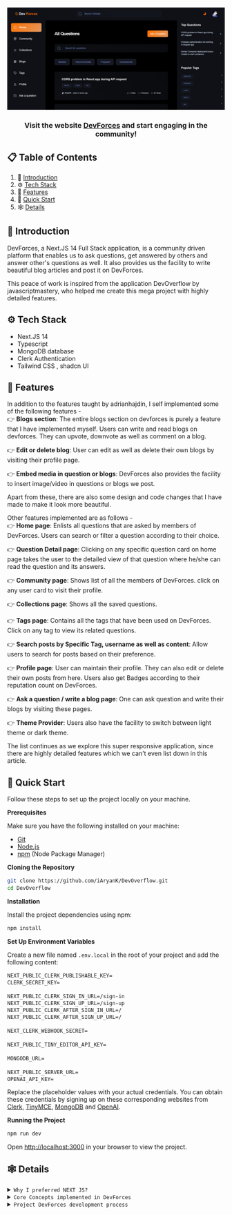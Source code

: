 <div align="center">
  <br />
    <a href="https://dev-forces.vercel.app/" target="_blank">
      <img src="https://github.com/iAryanK/DevOverflow/blob/main/app/opengraph-image.png?raw=true" alt="Project Banner">
    </a>
  <br />

  <h3 align="center">Visit the website <a href="https://devforces.tech/" target="_blank"><b>DevForces</b></a> and start engaging in the community!</h3>
</div>

## 📋 <a name="table">Table of Contents</a>

1. 🤖 [Introduction](#introduction)
2. ⚙️ [Tech Stack](#tech-stack)
3. 🔋 [Features](#features)
4. 🤸 [Quick Start](#quick-start)
5. 🕸️ [Details](#details)

## <a name="introduction">🤖 Introduction</a>

DevForces, a Next.JS 14 Full Stack application, is a community driven platform that enables us to ask questions, get answered by others and answer other's questions as well. It also provides us the facility to write beautiful blog articles and post it on DevForces.

This peace of work is inspired from the application DevOverflow by javascriptmastery, who helped me create this mega project with highly detailed features.

## <a name="tech-stack">⚙️ Tech Stack</a>

- Next.JS 14
- Typescript
- MongoDB database
- Clerk Authentication
- Tailwind CSS , shadcn UI

## <a name="features">🔋 Features</a>

In addition to the features taught by adrianhajdin, I self implemented some of the following features - <br />
👉 **Blogs section**: The entire blogs section on devforces is purely a feature that I have implemented myself. Users can write and read blogs on devforces. They can upvote, downvote as well as comment on a blog.

👉 **Edit or delete blog**: User can edit as well as delete their own blogs by visiting their profile page.

👉 **Embed media in question or blogs**: DevForces also provides the facility to insert image/video in questions or blogs we post.

Apart from these, there are also some design and code changes that I have made to make it look more beautiful.

Other features implemented are as follows - <br />
👉 **Home page**: Enlists all questions that are asked by members of DevForces. Users can search or filter a question according to their choice.

👉 **Question Detail page**: Clicking on any specific question card on home page takes the user to the detailed view of that question where he/she can read the question and its answers.

👉 **Community page**: Shows list of all the members of DevForces. click on any user card to visit their profile.

👉 **Collections page**: Shows all the saved questions.

👉 **Tags page**: Contains all the tags that have been used on DevForces. Click on any tag to view its related questions.

👉 **Search posts by Specific Tag, username as well as content**: Allow users to search for posts based on their preference.

👉 **Profile page**: User can maintain their profile. They can also edit or delete their own posts from here. Users also get Badges according to their reputation count on DevForces.

👉 **Ask a question / write a blog page**: One can ask question and write their blogs by visiting these pages.

👉 **Theme Provider**: Users also have the facility to switch between light theme or dark theme.

The list continues as we explore this super responsive application, since there are highly detailed features which we can't even list down in this article.

## <a name="quick-start">🤸 Quick Start</a>

Follow these steps to set up the project locally on your machine.

**Prerequisites**

Make sure you have the following installed on your machine:

- [Git](https://git-scm.com/)
- [Node.js](https://nodejs.org/en)
- [npm](https://www.npmjs.com/) (Node Package Manager)

**Cloning the Repository**

```bash
git clone https://github.com/iAryanK/DevOverflow.git
cd DevOverflow
```

**Installation**

Install the project dependencies using npm:

```bash
npm install
```

**Set Up Environment Variables**

Create a new file named `.env.local` in the root of your project and add the following content:

```env
NEXT_PUBLIC_CLERK_PUBLISHABLE_KEY=
CLERK_SECRET_KEY=

NEXT_PUBLIC_CLERK_SIGN_IN_URL=/sign-in
NEXT_PUBLIC_CLERK_SIGN_UP_URL=/sign-up
NEXT_PUBLIC_CLERK_AFTER_SIGN_IN_URL=/
NEXT_PUBLIC_CLERK_AFTER_SIGN_UP_URL=/

NEXT_CLERK_WEBHOOK_SECRET=

NEXT_PUBLIC_TINY_EDITOR_API_KEY=

MONGODB_URL=

NEXT_PUBLIC_SERVER_URL=
OPENAI_API_KEY=
```

Replace the placeholder values with your actual credentials. You can obtain these credentials by signing up on these corresponding websites from [Clerk](https://clerk.com/), [TinyMCE](https://www.tiny.cloud/), [MongoDB](https://www.mongodb.com/) and [OpenAI](https://openai.com/).

**Running the Project**

```bash
npm run dev
```

Open [http://localhost:3000](http://localhost:3000) in your browser to view the project.

## <a name="details">🕸️ Details</a>

<details>
<summary><code>Why I preferred NEXT JS?</code></summary>

```
😀 simplifies development process
😀 optimizes web applications
😀 Server side and client side rendering
😀 Inbuilt Search Engine Optimization
😀 File and folder based routing
😀 FullStack application creating capability
😀 Automatic code splitting

And at the end of the day, it is just an extention of ReactJs.😀
```

</details>

<details>
<summary><code>Core Concepts implemented in DevForces</code></summary>

```
Following are the concepts of NextJS used in devforces-
➡️ File and Folder based routing
➡️ Client and server components
➡️ Routing and special NextJS files
➡️ Data fetching Strategies
➡️ NextJs Server Actions
➡️ Static and Dynamic Metadata

In addition to these, I used
➡️ Typescript
➡️ MongoDB, a non-relational database
➡️ zod validations
➡️ shadcn UI components
➡️ concept of webhooks

and so on...
```

</details>

<details>
<summary><code>Project DevForces development process</code></summary>

```
Starting from
npx create-next-app@latest

I set up a development environment on my VS Code by setting up tailwind CSS, shadcn, ESLint and prettier. I also connected by project folder to github repository so as to push my commits on it, regularly.

1️⃣ Authentication system is implemented using Clerk. Concept of webhooks comes into picture when we need to sync our clerk users to MongoDB database.
2️⃣ A global theme provider is created so as to switch between dark and light modes.
3️⃣ A basic structure of the website is created with a navigation bar, left sidebar and right sidebar.
4️⃣ Then routes of the following pages are created.
    - Home page
    - Ask a question page
    - Community page
    - Collections page
    - Tags page
    - Profile page
    - Blogs page and then write a blog page
5️⃣ Backend for various functionalities are created using server actions.
6️⃣ Various other features including pagination system & views count are also enabled.
7️⃣ User can also add media to their posts.
8️⃣ Finally, the app is deployed on [devforces.tech](https://devforces.tech/)

```

</details>

<br />

#
